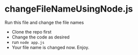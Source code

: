 # changeFileNameUsingNode.js
Run this file and change the file names

- Clone the repo first
- Change the code as desired
- run `node app.js`
- Your file name is changed now. Enjoy.

